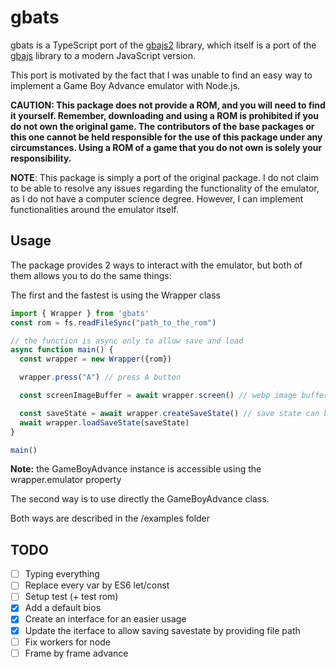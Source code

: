 # gbats

gbats is a TypeScript port of the [gbajs2](https://github.com/andychase/gbajs2) library, which itself is a port of the [gbajs](https://github.com/endrift/gbajs) library to a modern JavaScript version.

This port is motivated by the fact that I was unable to find an easy way to implement a Game Boy Advance emulator with Node.js.

**CAUTION: This package does not provide a ROM, and you will need to find it yourself. Remember, downloading and using a ROM is prohibited if you do not own the original game. The contributors of the base packages or this one cannot be held responsible for the use of this package under any circumstances. Using a ROM of a game that you do not own is solely your responsibility.**

**NOTE**: This package is simply a port of the original package. I do not claim to be able to resolve any issues regarding the functionality of the emulator, as I do not have a computer science degree. However, I can implement functionalities around the emulator itself.

## Usage

The package provides 2 ways to interact with the emulator, but both of them allows you to do the same things:

The first and the fastest is using the Wrapper class

```ts
import { Wrapper } from 'gbats'
const rom = fs.readFileSync("path_to_the_rom")

// the function is async only to allow save and load
async function main() {
  const wrapper = new Wrapper({rom})

  wrapper.press("A") // press A button

  const screenImageBuffer = await wrapper.screen() // webp image buffer

  const saveState = await wrapper.createSaveState() // save state can be saved safely in a file
  await wrapper.loadSaveState(saveState)
}

main()
```

**Note:** the GameBoyAdvance instance is accessible using the wrapper.emulator property

The second way is to use directly the GameBoyAdvance class.

Both ways are described in the /examples folder

## TODO

- [ ] Typing everything
- [ ] Replace every var by ES6 let/const
- [ ] Setup test (+ test rom)
- [x] Add a default bios
- [x] Create an interface for an easier usage
- [x] Update the iterface to allow saving savestate by providing file path
- [ ] Fix workers for node
- [ ] Frame by frame advance
